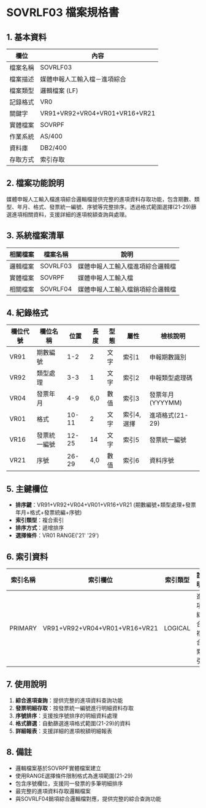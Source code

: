 # SOVRLF03 檔案規格書

## 1. 基本資料

| 欄位 | 內容 |
|------|------|
| 檔案名稱 | SOVRLF03 |
| 檔案描述 | 媒體申報人工輸入檔－進項綜合 |
| 檔案類型 | 邏輯檔案 (LF) |
| 記錄格式 | VR0 |
| 關鍵字 | VR91+VR92+VR04+VR01+VR16+VR21 |
| 實體檔案 | SOVRPF |
| 作業系統 | AS/400 |
| 資料庫 | DB2/400 |
| 存取方式 | 索引存取 |

## 2. 檔案功能說明

媒體申報人工輸入檔進項綜合邏輯檔提供完整的進項資料存取功能，包含期數、類型、年月、格式、發票統一編號、序號等完整排序。透過格式範圍選擇(21-29)篩選進項相關資料，支援詳細的進項稅額查詢與處理。

## 3. 系統檔案清單

| 相關檔案 | 檔案名稱 | 說明 |
|----------|----------|------|
| 邏輯檔案 | SOVRLF03 | 媒體申報人工輸入檔進項綜合邏輯檔 |
| 實體檔案 | SOVRPF | 媒體申報人工輸入檔 |
| 相關檔案 | SOVRLF04 | 媒體申報人工輸入檔銷項綜合邏輯檔 |

## 4. 紀錄格式

| 欄位代號 | 欄位名稱 | 位置 | 長度 | 型態 | 屬性 | 檢核說明 |
|----------|----------|------|------|------|------|----------|
| VR91 | 期數編號 | 1-2 | 2 | 文字 | 索引1 | 申報期數識別 |
| VR92 | 類型處理 | 3-3 | 1 | 文字 | 索引2 | 申報類型處理碼 |
| VR04 | 發票年月 | 4-9 | 6,0 | 數值 | 索引3 | 發票年月(YYYYMM) |
| VR01 | 格式 | 10-11 | 2 | 文字 | 索引4,選擇 | 進項格式(21-29) |
| VR16 | 發票統一編號 | 12-25 | 14 | 文字 | 索引5 | 發票統一編號 |
| VR21 | 序號 | 26-29 | 4,0 | 數值 | 索引6 | 資料序號 |

## 5. 主鍵欄位

- **排序鍵**：VR91+VR92+VR04+VR01+VR16+VR21 (期數編號+類型處理+發票年月+格式+發票統編+序號)
- **索引類型**：複合索引
- **排序方式**：遞增排序
- **選擇條件**：VR01 RANGE('21' '29')

## 6. 索引資料

| 索引名稱 | 索引欄位 | 索引類型 | 說明 |
|----------|----------|----------|------|
| PRIMARY | VR91+VR92+VR04+VR01+VR16+VR21 | LOGICAL | 進項綜合複合索引 |

## 7. 使用說明

1. **綜合進項查詢**：提供完整的進項資料查詢功能
2. **發票明細存取**：按發票統一編號進行明細資料存取
3. **序號排序**：支援按序號排序的明細資料處理
4. **格式篩選**：自動篩選進項格式範圍(21-29)的資料
5. **詳細報表**：支援詳細的進項稅額明細報表

## 8. 備註

- 邏輯檔案基於SOVRPF實體檔案建立
- 使用RANGE選擇條件限制格式為進項範圍(21-29)
- 包含序號欄位，支援同一發票的多筆明細排序
- 最完整的進項資料存取邏輯檔案
- 與SOVRLF04銷項綜合邏輯檔對應，提供完整的綜合查詢功能 